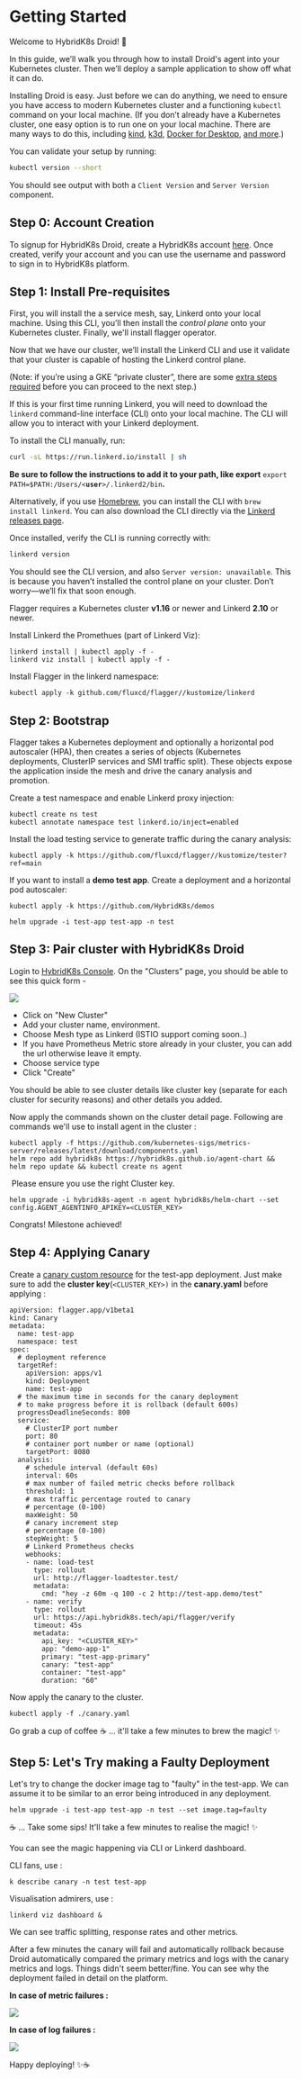 # **Getting Started**

Welcome to HybridK8s Droid! 🎈

In this guide, we’ll walk you through how to install Droid's agent into your Kubernetes cluster. Then we’ll deploy a sample application to show off what it can do.

Installing Droid is easy. Just before we can do anything, we need to ensure you have access to modern Kubernetes cluster and a functioning `kubectl` command on your local machine. (If you don’t already have a Kubernetes cluster, one easy option is to run one on your local machine. There are many ways to do this, including [kind](https://kind.sigs.k8s.io/), [k3d](https://k3d.io/), [Docker for Desktop](https://www.docker.com/products/docker-desktop), [and more](https://kubernetes.io/docs/setup/).)

You can validate your setup by running:

```bash
kubectl version --short
```

You should see output with both a `Client Version` and `Server Version` component.

## **Step 0: Account Creation** 

To signup for HybridK8s Droid, create a HybridK8s account [here](https://hybridk8s.tech/signup). Once created, verify your account and you can use the username and password to sign in to HybridK8s platform. 

## **Step 1: Install Pre-requisites** 

First, you will install the a service mesh, say, Linkerd onto your local machine. Using this CLI, you’ll then install the _control plane_ onto your Kubernetes cluster. Finally, we'll install flagger operator. 

Now that we have our cluster, we’ll install the Linkerd CLI and use it validate that your cluster is capable of hosting the Linkerd control plane.

(Note: if you’re using a GKE “private cluster”, there are some [extra steps required](https://linkerd.io/2.10/reference/cluster-configuration/#private-clusters) before you can proceed to the next step.)

If this is your first time running Linkerd, you will need to download the `linkerd` command-line interface (CLI) onto your local machine. The CLI will allow you to interact with your Linkerd deployment.

To install the CLI manually, run:

```bash
curl -sL https://run.linkerd.io/install | sh
```

**Be sure to follow the instructions to add it to your path, like export** `export PATH=$PATH:/Users/<`**`user`**`>/.linkerd2/bin`**.**

Alternatively, if you use [Homebrew](https://brew.sh/), you can install the CLI with `brew install linkerd`. You can also download the CLI directly via the [Linkerd releases page](https://github.com/linkerd/linkerd2/releases/).

Once installed, verify the CLI is running correctly with:

```bash
linkerd version
```

You should see the CLI version, and also `Server version: unavailable`. This is because you haven’t installed the control plane on your cluster. Don’t worry—we’ll fix that soon enough.

Flagger requires a Kubernetes cluster **v1.16** or newer and Linkerd **2.10** or newer.

Install Linkerd the Promethues (part of Linkerd Viz):

```shell
linkerd install | kubectl apply -f -
linkerd viz install | kubectl apply -f -
```

Install Flagger in the linkerd namespace:

```shell
kubectl apply -k github.com/fluxcd/flagger//kustomize/linkerd
```

## **Step 2: Bootstrap**

Flagger takes a Kubernetes deployment and optionally a horizontal pod autoscaler (HPA), then creates a series of objects (Kubernetes deployments, ClusterIP services and SMI traffic split). These objects expose the application inside the mesh and drive the canary analysis and promotion.

Create a test namespace and enable Linkerd proxy injection:

```shell
kubectl create ns test
kubectl annotate namespace test linkerd.io/inject=enabled
```

Install the load testing service to generate traffic during the canary analysis:

```shell
kubectl apply -k https://github.com/fluxcd/flagger//kustomize/tester?ref=main
```

If you want to install a **demo test app**. Create a deployment and a horizontal pod autoscaler:

```shell
kubectl apply -k https://github.com/HybridK8s/demos

helm upgrade -i test-app test-app -n test
```

## **Step 3: Pair cluster with HybridK8s Droid**

Login to [HybridK8s Console](https://app.hybridk8s.tech). On the "Clusters" page, you should be able to see this quick form - 

![](https://user-images.githubusercontent.com/15074229/120476692-82c8b800-c3c8-11eb-8e9e-3b0210899917.png)

*   Click on "New Cluster"
*   Add your cluster name, environment.
*   Choose Mesh type as Linkerd (ISTIO support coming soon..)
*   If you have Prometheus Metric store already in your cluster, you can add the url otherwise leave it empty.
*   Choose service type
*   Click "Create"

You should be able to see cluster details like cluster key (separate for each cluster for security reasons) and other details you added. 

Now apply the commands shown on the cluster detail page. Following are commands we'll use to install agent in the cluster :

```shell
kubectl apply -f https://github.com/kubernetes-sigs/metrics-server/releases/latest/download/components.yaml
helm repo add hybridk8s https://hybridk8s.github.io/agent-chart && helm repo update && kubectl create ns agent
```

 Please ensure you use the right Cluster key. 

```shell
helm upgrade -i hybridk8s-agent -n agent hybridk8s/helm-chart --set config.AGENT_AGENTINFO_APIKEY=<CLUSTER_KEY>
```

Congrats! Milestone achieved! 

## **Step 4: Applying Canary**

Create a [canary custom resource](https://github.com/HybridK8s/demos/blob/main/droid/canary.yaml) for the test-app deployment. Just make sure to add the **cluster key**(`<CLUSTER_KEY>)` in the **canary.yaml** before applying :  

```
apiVersion: flagger.app/v1beta1
kind: Canary
metadata:
  name: test-app
  namespace: test
spec:
  # deployment reference
  targetRef:
    apiVersion: apps/v1
    kind: Deployment
    name: test-app
  # the maximum time in seconds for the canary deployment
  # to make progress before it is rollback (default 600s)
  progressDeadlineSeconds: 800
  service:
    # ClusterIP port number
    port: 80
    # container port number or name (optional)
    targetPort: 8080
  analysis:
    # schedule interval (default 60s)
    interval: 60s
    # max number of failed metric checks before rollback
    threshold: 1
    # max traffic percentage routed to canary
    # percentage (0-100)
    maxWeight: 50
    # canary increment step
    # percentage (0-100)
    stepWeight: 5
    # Linkerd Prometheus checks
    webhooks:
    - name: load-test
      type: rollout
      url: http://flagger-loadtester.test/
      metadata:
        cmd: "hey -z 60m -q 100 -c 2 http://test-app.demo/test"
    - name: verify
      type: rollout
      url: https://api.hybridk8s.tech/api/flagger/verify
      timeout: 45s
      metadata:
        api_key: "<CLUSTER_KEY>"
        app: "demo-app-1"
        primary: "test-app-primary"
        canary: "test-app"
        container: "test-app"
        duration: "60"
```

Now apply the canary to the cluster. 

```shell
kubectl apply -f ./canary.yaml
```

Go grab a cup of coffee ☕️ ... it'll take a few minutes to brew the magic! ✨

## **Step 5: Let's Try making a Faulty Deployment**

Let's try to change the docker image tag to "faulty" in the test-app. We can assume it to be similar to an error being introduced in any deployment.

```shell
helm upgrade -i test-app test-app -n test --set image.tag=faulty
```

☕️ ... Take some sips! It'll take a few minutes to realise the magic! ✨

You can see the magic happening via CLI or Linkerd dashboard. 

CLI fans, use : 

```
k describe canary -n test test-app
```

Visualisation admirers, use : 

```shell
linkerd viz dashboard &
```

We can see traffic splitting, response rates and other metrics. 

After a few minutes the canary will fail and automatically rollback because Droid automatically compared the primary metrics and logs with the canary metrics and logs. Things didn't seem better/fine. You can see why the deployment failed in detail on the platform.

**In case of metric failures :** 

![](https://user-images.githubusercontent.com/15074229/120481033-506d8980-c3cd-11eb-9959-7496cbc8881f.png)

**In case of log failures :** 

![](https://user-images.githubusercontent.com/15074229/120481444-bd811f00-c3cd-11eb-9e0c-4863244b6f4f.png)

Happy deploying! ✨☕️
